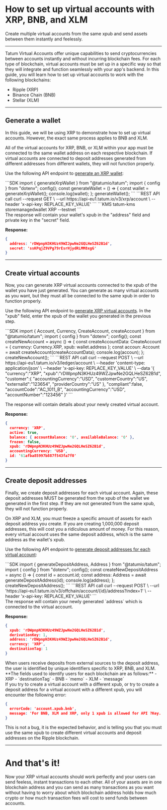 # How to set up virtual accounts with XRP, BNB, and XLM

Create multiple virtual accounts from the same xpub and send assets between them instantly and feelessly.

---


Tatum Virtual Accounts offer unique capabilities to send cryptocurrencies between accounts instantly and without incurring blockchain fees. For each type of blockchain, virtual accounts must be set up in a specific way so that they will integrate and function seamlessly with your app's backend. In this guide, you will learn how to set up virtual accounts to work with the following blockchains:

- Ripple (XRP)
- Binance Chain (BNB)
- Stellar (XLM)

---

## Generate a wallet

In this guide, we will be using XRP to demonstrate how to set up virtual accounts. However, the exact same process applies to BNB and XLM.

<div class="toolbar-warning">
All of the virtual accounts for XRP, BNB, or XLM within your app must be connected to the same wallet address on each respective blockchain. If virtual accounts are connected to deposit addresses generated from different addresses from different wallets, they will not function properly.
</div>

Use the following API endpoint to [generate an XRP wallet](https://docs.tatum.io/rest/blockchain/generate-xrp-account):

<div class='tabbed-code-blocks'>
```SDK
import { generateXrpWallet } from "@tatumio/tatum";
import { config } from "dotenv";
config();
const generateWallet = () => {
  const wallet = generateXrpWallet();
  console.log(wallet);
};
generateWallet();
```
```REST API call
curl --request GET \
  --url https://api-eu1.tatum.io/v3/xrp/account \
  --header 'x-api-key: REPLACE_KEY_VALUE'
```
```KMS
tatum-kms storemanagedwallet XRP --testnet
```
</div>
The response will contain your wallet's xpub in the "address" field and private key in the "secret" field.

**Response:**

```json
{
  address: 'rDWpnpN3KHUz49WZJpwNe2GQLHeSZ62B1d',
  secret: 'ssKPqjZ9VPg79rEsrHjydRLMM8xgG'
}
```

---

## Create virtual accounts

Now, you can generate XRP virtual accounts connected to the xpub of the wallet you have just generated. You can generate as many virtual accounts as you want, but they must all be connected to the same xpub in order to function properly.

Use the following API endpoint to [generate XRP virtual accounts](https://docs.tatum.io/rest/virtual-accounts/create-new-account). In the "xpub" field, enter the xpub of the wallet you generated in the previous step.

<div class='tabbed-code-blocks'>
```SDK
import { Account, Currency, CreateAccount, createAccount } from "@tatumio/tatum";
import { config } from "dotenv";
config();
const createNewAccount = async () => {
  const createAccountData: CreateAccount = {
    currency: Currency.XRP,
    xpub: wallet.address
  };
  const accoun: Account = await createAccount(createAccountData);
  console.log(accoun);
};
createNewAccount();
```
```REST API call
curl --request POST \
  --url https://api-eu1.tatum.io/v3/ledger/account \
  --header 'content-type: application/json' \
  --header 'x-api-key: REPLACE_KEY_VALUE' \
  --data '{
      "currency":"XRP",
      "xpub":"rDWpnpN3KHUz49WZJpwNe2GQLHeSZ62B1d",
      "customer":{
          "accountingCurrency":"USD",
          "customerCountry":"US",
          "externalId":"123654",
          "providerCountry":"US"
          },
      "compliant":false,
      "accountCode":"AC_1011_B",
      "accountingCurrency":"USD",
      "accountNumber":"123456"
      }'
```
</div>

The response will contain details about your newly created virtual account.

**Response:**
```json
{
  currency: 'XRP',
  active: true,
  balance: { accountBalance: '0', availableBalance: '0' },
  frozen: false,
  xpub: 'rDWpnpN3KHUz49WZJpwNe2GQLHeSZ62B1d',
  accountingCurrency: 'USD',
  id: '61afba85997b887f543fa7f0'
}
```

---

## Create deposit addresses

Finally, we create deposit addresses for each virtual account. Again, these deposit addresses MUST be generated from the xpub of the wallet we generated in the first step. If they are not generated from the same xpub, they will not function properly.

<div class="toolbar-note">
On XRP and XLM, you must freeze a specific amount of assets for each deposit address you create.  If you are creating 1,000,000 deposit addresses, this will cost you a ridiculous amount of money. For this reason, every virtual account uses the same deposit address, which is the same address as the wallet's xpub. 
</div>

Use the following API endpoint to [generate deposit addresses for each virtual account](https://docs.tatum.io/rest/virtual-accounts/create-new-deposit-address):


<div class='tabbed-code-blocks'>
```SDK
import { generateDepositAddress, Address } from "@tatumio/tatum";
import { config } from "dotenv";
config();
const createNewDepositAddress = async () => {
    const id = account.id;
    const address: Address = await generateDepositAddress(id);
    console.log(address);
};
createNewDepositAddress();
```
```REST API call
curl --request POST \
  --url 'https://api-eu1.tatum.io/v3/offchain/account/{id}/address?index=1' \
  --header 'x-api-key: REPLACE_KEY_VALUE'
```
</div>
The response will contain your newly generated `address` which is connected to the virtual account.

**Response:**

```json
{
  xpub: 'rDWpnpN3KHUz49WZJpwNe2GQLHeSZ62B1d',
  derivationKey: 1,
  address: 'rDWpnpN3KHUz49WZJpwNe2GQLHeSZ62B1d',
  currency: 'XRP',
  destinationTag: 1
}
```
<div class="toolbar-note">
When users receive deposits from external sources to the deposit address, the user is identified by unique identifiers specific to XRP, BNB, and XLM.
**The fields used to identify users for each blockchain are as follows:**
- XRP - `destinationTag`
- BNB - `memo`
- XLM - `message`
</div>


<div class="toolbar-warning">
If you try to create a virtual account with a different xpub, or try to create a deposit address for a virtual account with a different xpub, you will encounter the following error:
</div>

```json
{
  errorCode: 'account.xpub.bnb',
  message: 'For BNB, XLM and XRP, only 1 xpub is allowed for API ?Key. For your ledger account, use already defined xpub and memo field for address differentiation. Please contact support at support@tatum.io if you need more.'
}
```

This is not a bug, it is the expected behavior, and is telling you that you must use the same xpub to create different virtual accounts and deposit addresses on the Ripple blockchain.

---

# And that's it!

Now your XRP virtual accounts should work perfectly and your users can send feeless, instant transactions to each other. All of your assets are in one blockchain address and you can send as many transactions as you want without having to worry about which blockchain address holds how much crypto or how much transaction fees will cost to send funds between accounts. 

